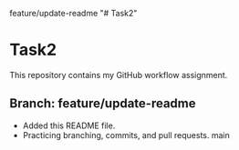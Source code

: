  feature/update-readme
"# Task2" 

# Task2
This repository contains my GitHub workflow assignment.

## Branch: feature/update-readme
- Added this README file.
- Practicing branching, commits, and pull requests.
 main
